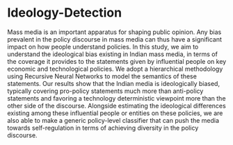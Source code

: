 # Ideology-Detection

Mass media is an important apparatus for shaping public opinion. Any bias prevalent in the policy discourse in mass media can thus have a significant impact on how people understand policies. In this study, we aim to understand the ideological bias existing in Indian mass media, in terms of the coverage it provides to the statements given by influential people on key economic and technological policies. We adopt a hierarchical methodology using Recursive Neural Networks to model the semantics of these statements. Our results show that the Indian media is ideologically biased, typically covering pro-policy statements much more than anti-policy statements and favoring a technology deterministic viewpoint more than the other side of the discourse. Alongside estimating the ideological differences existing among these influential people or entities on these policies, we are also able to make a generic policy-level classifier that can push the media towards self-regulation in terms of achieving diversity in the policy discourse.
